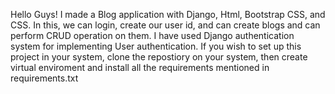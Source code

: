 Hello Guys!
I made a Blog application with Django, Html, Bootstrap CSS, and CSS.
In this, we can login, create our user id, and can create blogs and can perform CRUD operation on them.
I have used Django authentication system for implementing User authentication.
If you wish to set up this project in your system, clone the repostiory on your system, then create virtual enviroment and install all the requirements mentioned in requirements.txt
